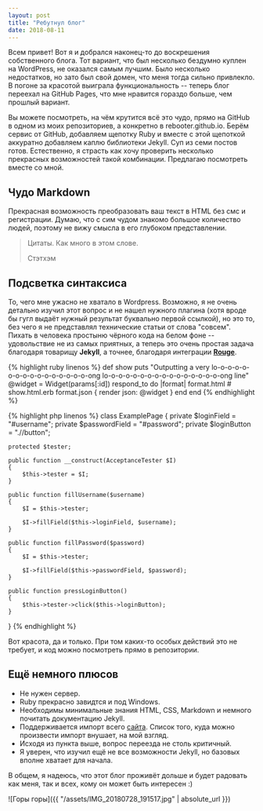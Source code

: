 ```yaml
---
layout: post
title: "Ребутнул блог"
date: 2018-08-11
---
```


Всем привет! Вот я и добрался наконец-то до воскрешения собственного блога. Тот вариант, что был несколько бездумно 
куплен на WordPress, не оказался самым лучшим. Было несколько недостатков, но зато был свой домен, что меня тогда сильно 
привлекло. В погоне за красотой выиграла функциональность -- теперь блог переехал на GitHub Pages, что мне нравится гораздо
больше, чем прошлый вариант.

Вы можете посмотреть, на чём крутится всё это чудо, прямо на GitHub в одном из моих репозиториев, а конкретно в
rebooter.github.io. Берём сервис от GitHub, добавляем щепотку Ruby и вместе с этой щепоткой аккуратно добавляем каплю библиотеки
Jekyll. Суп из семи постов готов. Естественно, я страсть как хочу проверить несколько прекрасных возможностей такой комбинации.
Предлагаю посмотреть вместе со мной.

Чудо Markdown
--------------

Прекрасная возможность преобразовать ваш текст в HTML без смс и регистрации. Думаю, что с сим чудом знакомо большое 
количество людей, поэтому не вижу смысла в его глубоком представлении.

>Цитаты. Как много в этом слове.
>
>Стэтхэм

Подсветка синтаксиса
---------------------

То, чего мне ужасно не хватало в Wordpress. Возможно, я не очень детально изучил этот вопрос и не нашел нужного плагина 
(хотя вроде бы гугл выдаёт нужный результат буквально первой ссылкой), но это то, без чего я не представлял технические 
статьи от слова "совсем". Пихать в человека простыню чёрного кода на белом фоне -- удовольствие не из самых приятных, а 
теперь это очень простая задача благодаря товарищу **Jekyll**, а точнее, благодаря интеграции **[Rouge](http://rouge.jneen.net/)**.

{% highlight ruby linenos %}
def show
  puts "Outputting a very lo-o-o-o-o-o-o-o-o-o-o-o-o-o-o-o-ong lo-o-o-o-o-o-o-o-o-o-o-o-o-o-o-o-ong line"
  @widget = Widget(params[:id])
  respond_to do |format|
    format.html # show.html.erb
    format.json { render json: @widget }
  end
end
{% endhighlight %}

{% highlight php linenos %}
class ExamplePage
{
    private $loginField = "#username";
    private $passwordField = "#password";
    private $loginButton = ".//button";

    protected $tester;

    public function __construct(AcceptanceTester $I)
    {
        $this->tester = $I;
    }

    public function fillUsername($username)
    {
        $I = $this->tester;

        $I->fillField($this->loginField, $username);
    }

    public function fillPassword($password)
    {
        $I = $this->tester;

        $I->fillField($this->passwordField, $password);
    }

    public function pressLoginButton()
    {
        $this->tester->click($this->loginButton);
    }
}
{% endhighlight %}

Вот красота, да и только. При том каких-то особых действий это не требует, и код можно посмотреть прямо в репозитории.

Ещё немного плюсов
-------------------

* Не нужен сервер.
* Ruby прекрасно завидтся и под Windows.
* Необходимы минимальные знания HTML, CSS, Markdown и немного почитать документацию Jekyll.
* Поддерживается импорт всего [сайта](https://import.jekyllrb.com/). 
Список того, куда можно произвести импорт внушает, на мой взгляд.
* Исходя из пункта выше, вопрос переезда не столь критичный.
* Я уверен, что изучил ещё не все возможности Jekyll, но базовых вполне хватает для начала.

В общем, я надеюсь, что этот блог проживёт дольше и будет радовать как меня, так и всех, кому он может быть интересен :)

![Горы горы]({{ "/assets/IMG_20180728_191517.jpg" | absolute_url }})
